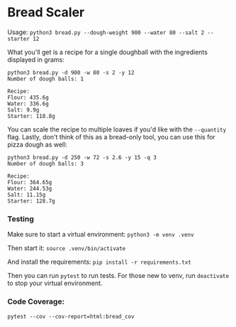 # Bread Scaler

Usage: `python3 bread.py --dough-weight 900 --water 80 --salt 2 --starter 12`

What you'll get is a recipe for a single doughball with the ingredients displayed in grams:
```
python3 bread.py -d 900 -w 80 -s 2 -y 12
Number of dough balls: 1

Recipe:
Flour: 435.6g
Water: 336.6g
Salt: 9.9g
Starter: 118.8g
```

You can scale the recipe to multiple loaves if you'd like with the `--quantity` flag. Lastly, don't think of this as a bread-only tool, you can use this for pizza dough as well:

```
python3 bread.py -d 250 -w 72 -s 2.6 -y 15 -q 3
Number of dough balls: 3

Recipe:
Flour: 364.65g
Water: 244.53g
Salt: 11.15g
Starter: 128.7g
```

### Testing

Make sure to start a virtual environment:
`python3 -m venv .venv`

Then start it:
`source .venv/bin/activate`

And install the requirements:
`pip install -r requirements.txt`

Then you can run `pytest` to run tests. For those new to venv, run `deactivate` to stop your virtual 
environment.

### Code Coverage:
`pytest --cov --cov-report=html:bread_cov`